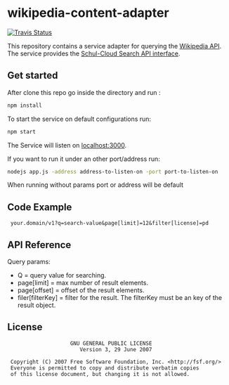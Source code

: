 # wikipedia-content-adapter
[![Travis Status](https://travis-ci.org/schul-cloud/wikimedia-content-adapter.svg?branch=master)](https://travis-ci.org/schul-cloud/wikimedia-content-adapter)


This repository contains a service adapter for querying the [Wikipedia API][wikipedia-api].
The service provides the [Schul-Cloud Search API interface][search-api].

[search-api]: https://github.com/schul-cloud/resources-api-v1#search-api
[wikipedia-api]: https://de.wikipedia.org/w/api.php

## Get started

After clone this repo go inside the directory and run :

```bash
npm install
```
To start the service on default configurations run:

```bash
npm start
```
The Service will listen on [localhost:3000](http://localhost:3000).

If you want to run it under an other port/address run:

```bash
nodejs app.js -address address-to-listen-on -port port-to-listen-on
```
When running without params port or address will be default

## Code Example

```http
 your.domain/v1?q=search-value&page[limit]=12&filter[license]=pd
```
## API Reference

Query params:

-	Q = query value for searching.
-	page[limit] = max number of result elements.
-	page[offset] = offset of the result elements.
-	filer[filterKey] = filter for the result. The filterKey must be an key of the result object.

## License
```
                    GNU GENERAL PUBLIC LICENSE
                       Version 3, 29 June 2007

 Copyright (C) 2007 Free Software Foundation, Inc. <http://fsf.org/>
 Everyone is permitted to copy and distribute verbatim copies
 of this license document, but changing it is not allowed.
```
